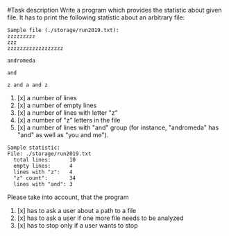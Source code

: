 #Task description
Write a program which provides the statistic about given file. It has to print the following statistic about an
arbitrary file:
```
Sample file (./storage/run2019.txt):
zzzzzzzzz
zzz
zzzzzzzzzzzzzzzzzz

andromeda

and

z and a and z
```
1. [x] a number of lines
2. [x] a number of empty lines
3. [x] a number of lines with letter "z"
4. [x] a number of "z" letters in the file
5. [x] a number of lines with "and" group (for instance, "andromeda" has "and" as well as "you and me").

```
Sample statistic:
File: ./storage/run2019.txt
  total lines:      10
  empty lines:      4
  lines with "z":   4
  "z" count":       34
  lines with "and": 3
```

Please take into account, that the program

1. [x] has to ask a user about a path to a file
2. [x] has to ask a user if one more file needs to be analyzed
3. [x] has to stop only if a user wants to stop
